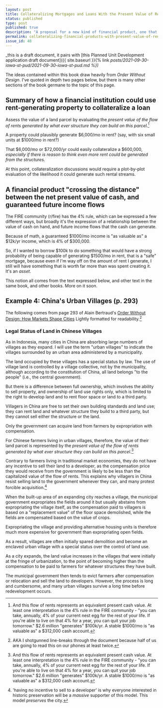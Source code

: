 ```yaml
---
layout: post
title: Collateralizing Mortgages and Loans With the Present Value of Rent Flow
status: published
type: post
published: true
description: "A proposal for a new kind of financial product, one that is close to how money and land have been used together for a long time"
permalink: collateralizing-financial-products-with-present-value-of-rent-flow
issue_id: 48
---
```


_this is a draft document, it pairs with [this Planned Unit Development application draft document]({{ site.baseurl }}{% link _posts/2021-09-30-iowa-st-pud/2021-09-30-iowa-st-pud.md %})_

The ideas contained within this book draw heavily from _Order Without Design_. I've quoted in depth two pages below, but there is many other sections of the book germane to the topic of this page.

## Summary of how a financial institution could use rent-generating property to collateralize a loan

Assess the value of a land parcel by evaluating the _present value of the flow of rents generated by what ever structure they can build on this parcel_.[^collateralizable]

[^collateralizable]: And this flow of rents represents an equivalent present cash value. At least one interpretation is the 4% rule in the FIRE community - "you can take, annually, 4% of your current nest egg for the rest of your life. If you're able to live on that 4% for a year, you can quit your job tomorrow." $2.6 million "generates" $100k/yr. A stable $1000/mo is "as valuable as" a $312,000 cash account. 

A property could plausibly generate $6,000/mo in rent? (say, with six small units at $1000/mo in rent?) 

That $6,000/mo or $72,000/yr could easily collateralize a $600,000, _especially if there is reason to think even more rent could be generated from the structures._

At this point, collateralization discussions would require a plot-by-plot evaluation of the likelihood it could generate such rental streams.


## A financial product "crossing the distance" between the net present value of cash, and guaranteed future income flows

The FIRE community (r/fire) has the 4% rule, which can be expressed a few different ways, but broadly it's the expression of a relationship between the value of cash on hand, and future income flows that the cash can generate. 

Because of math, a guaranteed $1000/mo income is "as valuable as" a $12k/yr income, which is 4% of $300,000.

So, if I wanted to borrow $100k to do something that would have a strong probability of being capable of generating $1500/mo in rent, that is a "safe" mortgage, because even if I'm way off on the amount of rent I generate, I still will have something that is worth far more than was spent creating it. It's an _asset_. 

This notion all comes from the text expressed below, and other text in the same book, and other books. More on it soon.

## Example 4: China's Urban Villages (p. 293)

The following comes from page 293 of Alain Bertraud's [Order Without Design: How Markets Shape Cities](https://www.goodreads.com/book/show/39644188-order-without-design) Lightly formatted for readability.[^internet-age]

[^internet-age]: AKA I shotgunned line-breaks through the document because half of us are going to read this on our phones at least twice.

### Legal Status of Land in Chinese Villages

As in Indonesia, many cities in China are absorbing large numbers of villages as they expand. I will use the term "urban villages" to indicate the villages surrounded by an urban area administered by a municipality. 

The land occupied by these villages has a special status by law. The use of village land is controlled by a village collective, not by the municipality, although according to the constitution of China, all land belongs "to the people" (i.e., the central government). 

But there is a difference between full ownership, which involves the ability to sell property, and ownership of land use rights only, which is limited to the right to develop land and to rent floor space or land to a third party. 

Villagers in China are free to set their own building standards and land use; they can rent land and whatever structure they build to a third party, but they cannot sell either the structure or the land. 

Only the government can acquire land from farmers by expropriation with compensation.

For Chinese farmers living in urban villages, therefore, the value of their land parcel is represented by the _present value of the flow of rents generated by what ever structure they can build on this parcel_.[^collateralizable]

[^collateralizable]: And this flow of rents represents an equivalent present cash value. At least one interpretation is the 4% rule in the FIRE community - "you can take, annually, 4% of your current nest egg for the rest of your life. If you're able to live on that 4% for a year, you can quit your job tomorrow." $2.6 million "generates" $100k/yr. A stable $1000/mo is "as valuable as" a $312,000 cash account. 

Contrary to farmers living in traditional market economies, they do not have any incentive to sell their land to a developer, as the compensation price they would receive from the government is likely to be less than the capitalized value of the flow of rents. This explains why villagers in China resist selling land to the government whenever they can, and many protest forcible acquisition.[^historic-preservation]

[^historic-preservation]: 'having no incentive to sell to a developer' is why everyone interested in historic preservation will be a _massive_ supporter of this model. This model _preserves_ the city.

When the built-up area of an expanding city reaches a village, the municipal government expropriates the fields around it but usually abstains from expropriating the village itself, as the compensation paid to villagers is based on a "replacement value" of the floor space demolished, while the fields are compensated based on the value of crops. 

Expropriating the village and providing alternative housing units is therefore much more expensive for government than expropriating open fields. 

As a result, villages are often initially spared demolition and become an enclaved urban village with a special status over the control of land use. 

As a city expands, the land value increases in the villages that were initially at the fringe of urbanization, to the point of becoming higher than the compensation to be paid to farmers for whatever structures they have built. 

The municipal government then tends to evict farmers after compensation or relocation and sell the land to developers. However, the process is long and cumbersome, and many urban villages survive a long time before redevelopment occurs.
